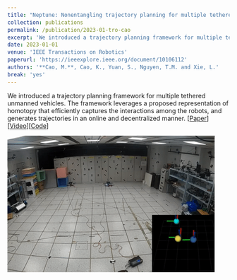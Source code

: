 ```yaml
---
title: "Neptune: Nonentangling trajectory planning for multiple tethered unmanned vehicles"
collection: publications
permalink: /publication/2023-01-tro-cao
excerpt: 'We introduced a trajectory planning framework for multiple tethered unmanned vehicles with guaranteed non-entanglement.'
date: 2023-01-01
venue: 'IEEE Transactions on Robotics'
paperurl: 'https://ieeexplore.ieee.org/document/10106112'
authors: '**Cao, M.**, Cao, K., Yuan, S., Nguyen, T.M. and Xie, L.'
break: 'yes'
---
```


We introduced a trajectory planning framework for multiple tethered unmanned vehicles. The framework leverages a proposed representation of homotopy that efficiently captures the interactions among the robots, and generates trajectories in an online and decentralized manner. \[[Paper](https://ieeexplore.ieee.org/document/10106112)\]\[[Video](https://youtu.be/8b1RlDvQsi0?si=5a1XaOBbJUw2tFsK)\]\[[Code](https://github.com/caomuqing/neptune)\]

<img style="float: center;" src="/images/rss2.gif"> 